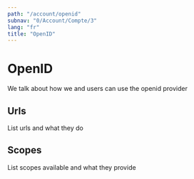```yaml
---
path: "/account/openid"
subnav: "0/Account/Compte/3"
lang: "fr"
title: "OpenID"
---
```


<helmet>
<title> GCaccount - OpenID </title>
</helmet>

# OpenID

We talk about how we and users can use the openid provider

## Urls

List urls and what they do

## Scopes

List scopes available and what they provide